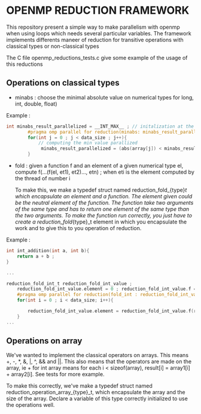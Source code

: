 # OPENMP REDUCTION FRAMEWORK

This repository present a simple way to make parallelism with openmp when using loops which needs several particular variables. The framework implements differents maneer of reduction for transitive operations with classical types or non-classical types

The C file openmp_reductions_tests.c give some example of the usage of this reductions

## Operations on classical types

- minabs : choose the minimal absolute value on numerical types for long, int, double, float)

Example :

```C
int minabs_result_parallelized = __INT_MAX__ ; // initalization at the max because we search to be the min ...
        #pragma omp parallel for reduction(minabs: minabs_result_parallelized)
        for(int j = 0 ; j < data_size ; j++){
            // computing the min value parallized
             minabs_result_parallelized = (abs(array[j]) < minabs_result_parallelized ? abs(array[j]) : minabs_result_parallelized) ;
        }
```

- fold : given a function f and an element of a given numerical type el, compute f(...(f(el, et1), et2)..., etn) ; when eti is the element computed by the thread of number i

    To make this, we make a typedef struct named reduction_fold_{type}_t which encapsulate an element and a function. The element given could be the neutral element of the function. The function take two arguments of the same type and has to return one element of the same type than the two arguments. To make the function run correctly, you just have to create a reduction_fold_{type}_t element in which you encapsulate the work and to give this to you operation of reduction.

Example :

```C
int int_addition(int a, int b){
    return a + b ;
}

...

reduction_fold_int_t reduction_fold_int_value ;
    reduction_fold_int_value.element = 0 ; reduction_fold_int_value.f = &int_addition ;
    #pragma omp parallel for reduction(fold_int : reduction_fold_int_value)
    for(int i = 0 ; i < data_size; i++){

        reduction_fold_int_value.element = reduction_fold_int_value.f(reduction_fold_int_value.element, array[i]) ;
    }
...
```

## Operations on array

We've wanted to implement the classical operators on arrays. This means +, -, *, &, |, ^, && and ||. This also means that the operators are made on the array, ie + for int array means for each i < sizeof(array), result[i] = array1[i] + array2[i]. See tests for more example.

To make this correctly, we've make a typedef struct named reduction_operation_array_{type}_t, which encapsulate the array and the size of the array. Declare a variable of this type correctly initialized to use the operations well.
